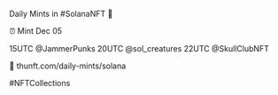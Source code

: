Daily Mints in #SolanaNFT 🚀

⏰ Mint Dec 05

15UTC @JammerPunks
20UTC @sol_creatures
22UTC @SkullClubNFT

🔗 thunft.com/daily-mints/solana

#NFTCollections